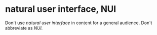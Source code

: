 # natural user interface, NUI

Don't use *natural user interface* in content for a general audience. Don't abbreviate as *NUI.*
